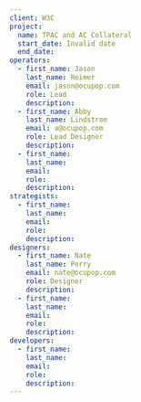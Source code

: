```yaml
---
client: W3C
project:
  name: TPAC and AC Collateral
  start_date: Invalid date
  end_date:
operators:
  - first_name: Jason
    last_name: Reimer
    email: jason@ocupop.com
    role: Lead
    description:
  - first_name: Abby
    last_name: Lindstrom
    email: a@ocupop.com
    role: Lead Designer
    description:
  - first_name:
    last_name:
    email:
    role:
    description:
strategists:
  - first_name:
    last_name:
    email:
    role:
    description:
designers:
  - first_name: Nate
    last_name: Perry
    email: nate@ocupop.com
    role: Designer
    description:
  - first_name:
    last_name:
    email:
    role:
    description:
developers:
  - first_name:
    last_name:
    email:
    role:
    description:
---
```


